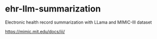 # ehr-llm-summarization
Electronic health record summarization with LLama and MIMIC-III dataset


https://mimic.mit.edu/docs/iii/
